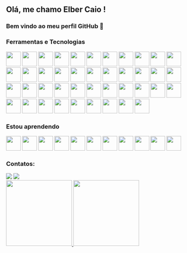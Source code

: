 ## Olá, me chamo Elber Caio ! 
### Bem vindo ao meu perfil GitHub 👋 
<!--
**Elbercaio/Elbercaio** is a ✨ _special_ ✨ repository because its `README.md` (this file) appears on your GitHub profile.

Here are some ideas to get you started:

- 🔭 I’m currently working on Mesha tecnologia
- 🌱 I’m currently learning node.js
- 😄 Pronouns: he/him
-->
### Ferramentas e Tecnologias

<div>
            <img src="https://cdn.jsdelivr.net/gh/devicons/devicon/icons/python/python-original.svg" width="40" height="40"/>
            <img src="https://cdn.jsdelivr.net/gh/devicons/devicon@latest/icons/flask/flask-original-wordmark.svg" width="40" height="40"/>
            <img src="https://cdn.jsdelivr.net/gh/devicons/devicon/icons/javascript/javascript-original.svg" width="40" height="40"/>
            <img src="https://cdn.jsdelivr.net/gh/devicons/devicon/icons/html5/html5-original.svg" width="40" height="40"/>
            <img src="https://cdn.jsdelivr.net/gh/devicons/devicon/icons/css3/css3-original.svg" width="40" height="40"/>
            <img src="https://cdn.jsdelivr.net/gh/devicons/devicon/icons/mysql/mysql-original.svg" width="40" height="40"/>
            <img src="https://cdn.jsdelivr.net/gh/devicons/devicon/icons/redis/redis-original.svg" width="40" height="40"/>
            <img src="https://cdn.jsdelivr.net/gh/devicons/devicon/icons/qt/qt-original.svg" width="40" height="40"/>
            <img src="https://cdn.jsdelivr.net/gh/devicons/devicon@latest/icons/nodejs/nodejs-original-wordmark.svg" width="40" height="40"/>
            <img src="https://cdn.jsdelivr.net/gh/devicons/devicon/icons/typescript/typescript-original.svg" width="40" height="40"/>
            <img src="https://cdn.jsdelivr.net/gh/devicons/devicon@latest/icons/mongodb/mongodb-plain-wordmark.svg" width="40" height="40"/>
            <img src="https://cdn.jsdelivr.net/gh/devicons/devicon@latest/icons/anaconda/anaconda-original.svg" width="40" height="40"/>
            <img src="https://cdn.jsdelivr.net/gh/devicons/devicon@latest/icons/azuredevops/azuredevops-original.svg" width="40" height="40"/>
            <img src="https://cdn.jsdelivr.net/gh/devicons/devicon@latest/icons/figma/figma-original.svg" width="40" height="40"/>
            <img src="https://cdn.jsdelivr.net/gh/devicons/devicon@latest/icons/git/git-original-wordmark.svg" width="40" height="40"/>
            <img src="https://cdn.jsdelivr.net/gh/devicons/devicon@latest/icons/graphql/graphql-plain-wordmark.svg" width="40" height="40"/>
            <img src="https://cdn.jsdelivr.net/gh/devicons/devicon@latest/icons/grpc/grpc-original.svg" width="40" height="40"/>
            <img src="https://cdn.jsdelivr.net/gh/devicons/devicon@latest/icons/handlebars/handlebars-original-wordmark.svg" width="40" height="40"/>
            <img src="https://cdn.jsdelivr.net/gh/devicons/devicon@latest/icons/insomnia/insomnia-original-wordmark.svg" width="40" height="40"/>
            <img src="https://cdn.jsdelivr.net/gh/devicons/devicon@latest/icons/jest/jest-plain.svg" width="40" height="40"/>
            <img src="https://cdn.jsdelivr.net/gh/devicons/devicon@latest/icons/jupyter/jupyter-original-wordmark.svg" width="40" height="40"/>
            <img src="https://cdn.jsdelivr.net/gh/devicons/devicon@latest/icons/keras/keras-original-wordmark.svg" width="40" height="40"/>
            <img src="https://cdn.jsdelivr.net/gh/devicons/devicon@latest/icons/latex/latex-original.svg" width="40" height="40"/>
            <img src="https://cdn.jsdelivr.net/gh/devicons/devicon@latest/icons/matlab/matlab-original.svg" width="40" height="40"/>
            <img src="https://cdn.jsdelivr.net/gh/devicons/devicon@latest/icons/matplotlib/matplotlib-original-wordmark.svg" width="40" height="40"/>
            <img src="https://cdn.jsdelivr.net/gh/devicons/devicon@latest/icons/mongoose/mongoose-original-wordmark.svg" width="40" height="40"/>
            <img src="https://cdn.jsdelivr.net/gh/devicons/devicon@latest/icons/mysql/mysql-original-wordmark.svg" width="40" height="40"/>
            <img src="https://cdn.jsdelivr.net/gh/devicons/devicon@latest/icons/nestjs/nestjs-original-wordmark.svg" width="40" height="40"/>
            <img src="https://cdn.jsdelivr.net/gh/devicons/devicon@latest/icons/npm/npm-original-wordmark.svg" width="40" height="40"/>
            <img src="https://cdn.jsdelivr.net/gh/devicons/devicon@latest/icons/notion/notion-original.svg" width="40" height="40"/>
            <img src="https://cdn.jsdelivr.net/gh/devicons/devicon@latest/icons/numpy/numpy-original-wordmark.svg" width="40" height="40"/>
            <img src="https://cdn.jsdelivr.net/gh/devicons/devicon@latest/icons/pandas/pandas-original-wordmark.svg" width="40" height="40"/>
            <img src="https://cdn.jsdelivr.net/gh/devicons/devicon@latest/icons/postgresql/postgresql-original-wordmark.svg" width="40" height="40"/>
            <img src="https://cdn.jsdelivr.net/gh/devicons/devicon@latest/icons/postgresql/postgresql-original-wordmark.svg" width="40" height="40"/>
            <img src="https://cdn.jsdelivr.net/gh/devicons/devicon@latest/icons/puppeteer/puppeteer-original.svg" width="40" height="40"/>
            <img src="https://cdn.jsdelivr.net/gh/devicons/devicon@latest/icons/sass/sass-original.svg" width="40" height="40"/>
            <img src="https://cdn.jsdelivr.net/gh/devicons/devicon@latest/icons/sequelize/sequelize-original-wordmark.svg" width="40" height="40"/>
            <img src="https://cdn.jsdelivr.net/gh/devicons/devicon@latest/icons/scikitlearn/scikitlearn-original.svg" width="40" height="40"/>
            <img src="https://cdn.jsdelivr.net/gh/devicons/devicon@latest/icons/slack/slack-original-wordmark.svg" width="40" height="40"/>
            <img src="https://cdn.jsdelivr.net/gh/devicons/devicon@latest/icons/express/express-original-wordmark.svg" width="40" height="40"/>
            <img src="https://cdn.jsdelivr.net/gh/devicons/devicon@latest/icons/tensorflow/tensorflow-original-wordmark.svg" width="40" height="40"/>
            <img src="https://cdn.jsdelivr.net/gh/devicons/devicon@latest/icons/vscode/vscode-original-wordmark.svg" width="40" height="40"/>

</div>

### Estou aprendendo

<div>
            <img src="https://cdn.jsdelivr.net/gh/devicons/devicon@latest/icons/csharp/csharp-original.svg" width="40" height="40"/>
            <img src="https://cdn.jsdelivr.net/gh/devicons/devicon@latest/icons/dot-net/dot-net-plain-wordmark.svg" width="40" height="40"/>
            <img src="https://cdn.jsdelivr.net/gh/devicons/devicon@latest/icons/elasticsearch/elasticsearch-original-wordmark.svg" width="40" height="40"/>
            <img src="https://cdn.jsdelivr.net/gh/devicons/devicon@latest/icons/kibana/kibana-original-wordmark.svg" width="40" height="40"/>
            <img src="https://cdn.jsdelivr.net/gh/devicons/devicon@latest/icons/logstash/logstash-original-wordmark.svg" width="40" height="40"/>
            <img src="https://cdn.jsdelivr.net/gh/devicons/devicon@latest/icons/rabbitmq/rabbitmq-original-wordmark.svg" width="40" height="40"/>
            <img src="https://cdn.jsdelivr.net/gh/devicons/devicon@latest/icons/sqlalchemy/sqlalchemy-original-wordmark.svg" width="40" height="40"/>
            <img src="https://cdn.jsdelivr.net/gh/devicons/devicon@latest/icons/angular/angular-original.svg" width="40" height="40"/>
            <img src="https://cdn.jsdelivr.net/gh/devicons/devicon@latest/icons/angularmaterial/angularmaterial-original.svg" width="40" height="40"/>
            <img src="https://cdn.jsdelivr.net/gh/devicons/devicon/icons/docker/docker-original.svg" width="40" height="40"/>
            <img src="https://cdn.jsdelivr.net/gh/devicons/devicon@latest/icons/lua/lua-original.svg" width="40" height="40"/>
          
</div>


### Contatos:

<div>
<a href = "mailto:elbercaio@gmail.com"><img src="https://img.shields.io/badge/Gmail-D14836?style=for-the-badge&logo=gmail&logoColor=white" target="_blank"></a>
<a href="https://www.linkedin.com/in/elber-caio-anthony-cadete-lopes-a1a356162/" target="_blank"><img src="https://img.shields.io/badge/-LinkedIn-%230077B5?style=for-the-badge&logo=linkedin&logoColor=white" target="_blank"></a>   
</div>


<div>
<a href="https://github.com/Elbercaio">
<img height="180em" src="https://github-readme-stats.vercel.app/api/top-langs/?username=Elbercaio&layout=compact&langs_count=7&theme=dracula"/>
<img height="180em" src="https://github-readme-stats.vercel.app/api?username=Elbercaio&show_icons=true&theme=dracula&include_all_commits=true&count_private=true"/>
</div>
